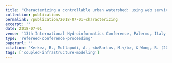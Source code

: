 ```yaml
---
title: "Characterizing a controllable urban watershed: using web services to control and coordinate stormwater flows"
collection: publications
permalink: /publication/2018-07-01-characterizing
excerpt: ''
date: 2018-07-01
venue: '13th International Hydroinformatics Conference, Palermo, Italy'
type: 'refereed-conference-proceeding'
paperurl: ''
citation: 'Kerkez, B., Mullapudi, A., <b>Bartos, M.</b>, & Wong, B. (2018). <i>Characterizing a controllable urban watershed: using web services to control and coordinate stormwater flows</i>. 13th International Hydroinformatics Conference, Palermo, Italy.'
tags: ['coupled-infrastructure-modeling']
---
```

